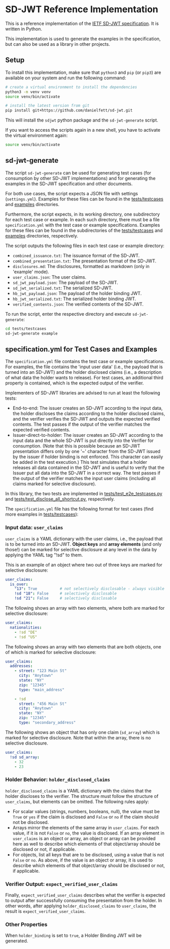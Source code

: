 # SD-JWT Reference Implementation

This is a reference implementation of the [IETF SD-JWT specification](https://datatracker.ietf.org/doc/draft-ietf-oauth-selective-disclosure-jwt/). It is written in Python.

This implementation is used to generate the examples in the specification, but can also be used as a library in other projects.

## Setup

To install this implementation, make sure that `python3` and `pip` (or `pip3`) are available on your system and run the following command:

```bash
# create a virtual environment to install the dependencies
python3 -m venv venv
source venv/bin/activate

# install the latest version from git
pip install git+https://github.com/danielfett/sd-jwt.git
```

This will install the `sdjwt` python package and the `sd-jwt-generate` script.

If you want to access the scripts again in a new shell, you have to activate the virtual environment again:

```bash
source venv/bin/activate
```

## sd-jwt-generate

The script `sd-jwt-generate` can be used for generating test cases (for consumption by other SD-JWT implementations) and for generating the examples in the SD-JWT specification and other documents.

For both use cases, the script expects a JSON file with settings (`settings.yml`). Examples for these files can be found in the [tests/testcases](tests/testcases) and [examples](examples) directories.

Furthermore, the script expects, in its working directory, one subdirectory for each test case or example. In each such directory, there must be a file `specification.yml` with the test case or example specifications. Examples for these files can be found in the subdirectories of the [tests/testcases](tests/testcases) and [examples](examples) directories, respectively.

The script outputs the following files in each test case or example directory:
 * `combined_issuance.txt`: The issuance format of the SD-JWT.
 * `combined_presentation.txt`: The presentation format of the SD-JWT.
 * `disclosures.md`: The disclosures, formatted as markdown (only in 'example' mode).
 * `user_claims.json`: The user claims.
 * `sd_jwt_payload.json`: The payload of the SD-JWT.
 * `sd_jwt_serialized.txt`: The serialized SD-JWT.
 * `hb_jwt_payload.json`: The payload of the holder binding JWT.
 * `hb_jwt_serialized.txt`: The serialized holder binding JWT.
 * `verified_contents.json`: The verified contents of the SD-JWT.

To run the script, enter the respective directory and execute `sd-jwt-generate`:

```bash
cd tests/testcases
sd-jwt-generate example
```

## specification.yml for Test Cases and Examples

The `specification.yml` file contains the test case or example specifications.
For examples, the file contains the 'input user data' (i.e., the payload that is
turned into an SD-JWT) and the holder disclosed claims (i.e., a description of
what data the holder wants to release). For test cases, an additional third
property is contained, which is the expected output of the verifier.

Implementers of SD-JWT libraries are advised to run at least the following tests:

  - End-to-end: The issuer creates an SD-JWT according to the input data, the
    holder discloses the claims according to the holder disclosed claims, and
    the verifier verifies the SD-JWT and outputs the expected verified contents.
    The test passes if the output of the verifier matches the expected verified
    contents.
  - Issuer-direct-to-holder: The issuer creates an SD-JWT according to the input
    data and the whole SD-JWT is put directly into the Verifier for consumption.
    (Note that this is possible because an SD-JWT presentation differs only by
    one '~' character from the SD-JWT issued by the issuer if holder binding is
    not enforced. This character can easily be added in the test execution.)
    This test simulates that a holder releases all data contained in the SD-JWT
    and is useful to verify that the Issuer put all data into the SD-JWT in a
    correct way. The test passes if the output of the verifier matches the input
    user claims (including all claims marked for selective disclosure).

In this library, the two tests are implemented in
[tests/test_e2e_testcases.py](tests/test_e2e_testcases.py) and
[tests/test_disclose_all_shortcut.py](tests/test_disclose_all_shortcut.py),
respectively.

The `specification.yml` file has the following format for test cases (find more examples in [tests/testcases](tests/testcases)):

### Input data: `user_claims`

`user_claims` is a YAML dictionary with the user claims, i.e., the payload that
is to be turned into an SD-JWT. **Object keys** and **array elements** (and only
those!) can be marked for selective disclosure at any level in the data by
applying the YAML tag "!sd" to them.

This is an example of an object where two out of three keys are marked for selective disclosure:

```yaml
user_claims:
  is_over:
    "13": True          # not selectively disclosable - always visible to the verifier
    !sd "18": False     # selectively disclosable
    !sd "21": False     # selectively disclosable
```

The following shows an array with two elements, where both are marked for selective disclosure:

```yaml
user_claims:
  nationalities:
    - !sd "DE"
    - !sd "US"
```

The following shows an array with two elements that are both objects, one of which is marked for selective disclosure:

```yaml
user_claims:
  addresses:
    - street: "123 Main St"
      city: "Anytown"
      state: "NY"
      zip: "12345"
      type: "main_address"

    - !sd
      street: "456 Main St"
      city: "Anytown"
      state: "NY"
      zip: "12345"
      type: "secondary_address"
```

The following shows an object that has only one claim (`sd_array`) which is marked for selective disclosure. Note that within the array, there is no selective disclosure.

```yaml
user_claims:
  !sd sd_array:
    - 32
    - 23
```

### Holder Behavior: `holder_disclosed_claims`

`holder_disclosed_claims` is a YAML dictionary with the claims that the holder
discloses to the verifier. The structure must follow the structure of
`user_claims`, but elements can be omitted. The following rules apply:

 - For scalar values (strings, numbers, booleans, null), the value must be
   `True` or `yes` if the claim is disclosed and `False` or `no` if the claim
   should not be disclosed.
 - Arrays mirror the elements of the same array in `user_claims`. For each
   value, if it is not `False` or `no`, the value is disclosed. If an array
   element in `user_claims` is an object or array, an object or array can be
   provided here as well to describe which elements of that object/array should
   be disclosed or not, if applicable.
 - For objects, list all keys that are to be disclosed, using a value that is
   not `False` or `no`. As above, if the value is an object or array, it is used
   to describe which elements of that object/array should be disclosed or not,
   if applicable.

### Verifier Output: `expect_verified_user_claims`

Finally, `expect_verified_user_claims` describes what the verifier is expected
to output after successfully consuming the presentation from the holder. In
other words, after applying `holder_disclosed_claims` to `user_claims`, the
result is `expect_verified_user_claims`.

### Other Properties

When `holder_binding` is set to `true`, a Holder Binding JWT will be generated.
